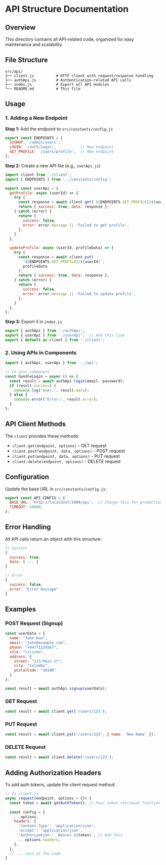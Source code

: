 # API Structure Documentation

## Overview

This directory contains all API-related code, organized for easy maintenance and scalability.

## File Structure

```
src/api/
├── client.js          # HTTP client with request/response handling
├── authApi.js         # Authentication-related API calls
├── index.js           # Export all API modules
└── README.md          # This file
```

## Usage

### 1. Adding a New Endpoint

**Step 1:** Add the endpoint to `src/constants/config.js`

```javascript
export const ENDPOINTS = {
  SIGNUP: '/admin/users',
  LOGIN: '/auth/login',           // New endpoint
  GET_PROFILE: '/users/profile',  // New endpoint
};
```

**Step 2:** Create a new API file (e.g., `userApi.js`)

```javascript
import client from './client';
import { ENDPOINTS } from '../constants/config';

export const userApi = {
  getProfile: async (userId) => {
    try {
      const response = await client.get(`${ENDPOINTS.GET_PROFILE}/${userId}`);
      return { success: true, data: response };
    } catch (error) {
      return {
        success: false,
        error: error.message || 'Failed to get profile',
      };
    }
  },

  updateProfile: async (userId, profileData) => {
    try {
      const response = await client.put(
        `${ENDPOINTS.GET_PROFILE}/${userId}`,
        profileData
      );
      return { success: true, data: response };
    } catch (error) {
      return {
        success: false,
        error: error.message || 'Failed to update profile',
      };
    }
  },
};
```

**Step 3:** Export it in `index.js`

```javascript
export { authApi } from './authApi';
export { userApi } from './userApi';  // Add this line
export { default as client } from './client';
```

### 2. Using APIs in Components

```javascript
import { authApi, userApi } from '../api';

// In your component
const handleLogin = async () => {
  const result = await authApi.login(email, password);
  if (result.success) {
    console.log('User:', result.data);
  } else {
    console.error('Error:', result.error);
  }
};
```

## API Client Methods

The `client` provides these methods:

- `client.get(endpoint, options)` - GET request
- `client.post(endpoint, data, options)` - POST request
- `client.put(endpoint, data, options)` - PUT request
- `client.delete(endpoint, options)` - DELETE request

## Configuration

Update the base URL in `src/constants/config.js`:

```javascript
export const API_CONFIG = {
  BASE_URL: 'http://localhost:5000/api',  // Change this for production
  TIMEOUT: 10000,
};
```

## Error Handling

All API calls return an object with this structure:

```javascript
// Success
{
  success: true,
  data: { ... }
}

// Error
{
  success: false,
  error: "Error message"
}
```

## Examples

### POST Request (Signup)

```javascript
const userData = {
  name: "John Doe",
  email: "john@example.com",
  phone: "+94771234567",
  role: "citizen",
  address: {
    street: "123 Main St",
    city: "Colombo",
    postalCode: "10100"
  }
};

const result = await authApi.signup(userData);
```

### GET Request

```javascript
const result = await client.get('/users/123');
```

### PUT Request

```javascript
const result = await client.put('/users/123', { name: 'New Name' });
```

### DELETE Request

```javascript
const result = await client.delete('/users/123');
```

## Adding Authorization Headers

To add auth tokens, update the client request method:

```javascript
// In client.js
async request(endpoint, options = {}) {
  const token = await getAuthToken(); // Your token retrieval function
  
  const config = {
    ...options,
    headers: {
      'Content-Type': 'application/json',
      'Accept': 'application/json',
      'Authorization': `Bearer ${token}`, // Add this
      ...options.headers,
    },
  };
  // ... rest of the code
}
```

